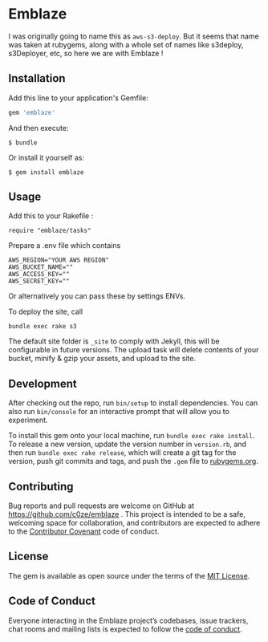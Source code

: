 # Emblaze

I was originally going to name this as `aws-s3-deploy`. But it seems that name was taken at rubygems, along with a whole set of names like s3deploy, s3Deployer, etc, so here we are with Emblaze !

## Installation

Add this line to your application's Gemfile:

```ruby
gem 'emblaze'
```

And then execute:

    $ bundle

Or install it yourself as:

    $ gem install emblaze

## Usage

Add this to your Rakefile :

    require "emblaze/tasks"

Prepare a .env file which contains

    AWS_REGION="YOUR AWS REGION"
    AWS_BUCKET_NAME=""
    AWS_ACCESS_KEY=""
    AWS_SECRET_KEY=""

Or alternatively you can pass these by settings ENVs.

To deploy the site, call

    bundle exec rake s3

The default site folder is `_site` to comply with Jekyll, this will be configurable in future versions.
The upload task will delete contents of your bucket, minify & gzip your assets, and upload to the site.

## Development

After checking out the repo, run `bin/setup` to install dependencies. You can also run `bin/console` for an interactive prompt that will allow you to experiment.

To install this gem onto your local machine, run `bundle exec rake install`. To release a new version, update the version number in `version.rb`, and then run `bundle exec rake release`, which will create a git tag for the version, push git commits and tags, and push the `.gem` file to [rubygems.org](https://rubygems.org).

## Contributing

Bug reports and pull requests are welcome on GitHub at https://github.com/c0ze/emblaze . This project is intended to be a safe, welcoming space for collaboration, and contributors are expected to adhere to the [Contributor Covenant](http://contributor-covenant.org) code of conduct.

## License

The gem is available as open source under the terms of the [MIT License](http://opensource.org/licenses/MIT).

## Code of Conduct

Everyone interacting in the Emblaze project’s codebases, issue trackers, chat rooms and mailing lists is expected to follow the [code of conduct](https://github.com/[USERNAME]/emblaze/blob/master/CODE_OF_CONDUCT.md).
